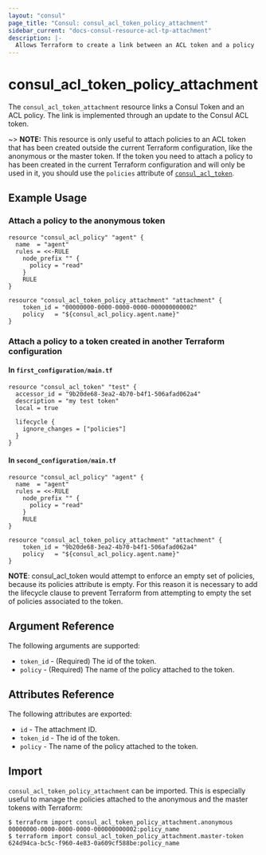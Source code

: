 ```yaml
---
layout: "consul"
page_title: "Consul: consul_acl_token_policy_attachment"
sidebar_current: "docs-consul-resource-acl-tp-attachment"
description: |-
  Allows Terraform to create a link between an ACL token and a policy
---
```


# consul_acl_token_policy_attachment

The `consul_acl_token_attachment` resource links a Consul Token and an ACL
policy. The link is implemented through an update to the Consul ACL token.

~> **NOTE:** This resource is only useful to attach policies to an ACL token
that has been created outside the current Terraform configuration, like the
anonymous or the master token. If the token you need to attach a policy to has
been created in the current Terraform configuration and will only be used in it,
you should use the `policies` attribute of [`consul_acl_token`](/docs/providers/consul/r/acl_token.html).

## Example Usage

### Attach a policy to the anonymous token

```hcl
resource "consul_acl_policy" "agent" {
  name  = "agent"
  rules = <<-RULE
    node_prefix "" {
      policy = "read"
    }
    RULE
}

resource "consul_acl_token_policy_attachment" "attachment" {
    token_id = "00000000-0000-0000-0000-000000000002"
    policy   = "${consul_acl_policy.agent.name}"
}
```

### Attach a policy to a token created in another Terraform configuration

#### In `first_configuration/main.tf`

```hcl
resource "consul_acl_token" "test" {
  accessor_id = "9b20de68-3ea2-4b70-b4f1-506afad062a4"
  description = "my test token"
  local = true

  lifecycle {
    ignore_changes = ["policies"]
  }
}
```

#### In `second_configuration/main.tf`

```hcl
resource "consul_acl_policy" "agent" {
  name  = "agent"
  rules = <<-RULE
    node_prefix "" {
      policy = "read"
    }
    RULE
}

resource "consul_acl_token_policy_attachment" "attachment" {
    token_id = "9b20de68-3ea2-4b70-b4f1-506afad062a4"
    policy   = "${consul_acl_policy.agent.name}"
}
```
**NOTE**: consul_acl_token would attempt to enforce an empty set of policies,
because its policies attribute is empty. For this reason it is necessary to add
the lifecycle clause to prevent Terraform from attempting to empty the set of
policies associated to the token.

## Argument Reference

The following arguments are supported:

* `token_id` - (Required) The id of the token.
* `policy` - (Required) The name of the policy attached to the token.

## Attributes Reference

The following attributes are exported:

* `id` - The attachment ID.
* `token_id` - The id of the token.
* `policy` - The name of the policy attached to the token.


## Import

`consul_acl_token_policy_attachment` can be imported. This is especially useful to manage the
policies attached to the anonymous and the master tokens with Terraform:

```
$ terraform import consul_acl_token_policy_attachment.anonymous 00000000-0000-0000-0000-000000000002:policy_name
$ terraform import consul_acl_token_policy_attachment.master-token 624d94ca-bc5c-f960-4e83-0a609cf588be:policy_name
```
